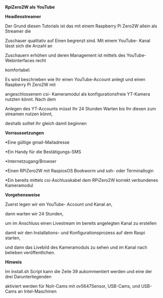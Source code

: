 **RpiZero2W als YouTube**

**Headlesstreamer**

Der Grund diesen Tutorials ist das mit einem Raspberry Pi Zero2W allein als Streamer die

Zuschauer qualitativ auf Einen begrenzt sind. Mit einem YouTube- Kanal lässt sich die Anzahl an

Zuschauern erhöhen und deren Management ist mittels des YouTube-Webinterfaces recht

komfortabel.

Es wird beschrieben wie Ihr einen YouTube-Account anlegt und einen Raspberry Pi Zero2W mit

angeschlossenem csi- Kameramodul als konfigurationsfreie YT-Kamera nutzten könnt. Nach dem

Anlegen des YT-Accounts müsst Ihr 24 Stunden Warten bis Ihr diesen zum streamen nutzen könnt,

deshalb solltet Ihr gleich damit beginnen



<a name="br2"></a> 

**Vorraussetzungen**

•Eine gültige gmail-Mailadresse

•Ein Handy für die Bestätigungs-SMS

•Internetzugang/Browser

•Einen RPiZero2W mit RaspiosOS Bookworm und ssh- oder Terminallogin

•Ein bereits mittels csi-Aschlusskabel dem RPiZero2W korrekt verbundenes Kameramodul

**Vorgehensweise**

Zuerst legen wir ein YouTube- Account und Kanal an,

dann warten wir 24 Stunden,

um im Anschluss einen Livestream im bereits angelegten Kanal zu erstellen

damit wir den Installations- und Konfigurationsprozess auf dem Raspi starten,

und dann das Livebild des Kameramoduls zu sehen und im Kanal nach belieben veröffentlichen.


**Hinweis**

Im install.sh Script kann die Zeile 39 aukommentiert werden und eine der drei Darunterliegenden

aktiviert werden für NoIr-Cams mit ov5647Sensor, USB-Cams, und USB-Cams an Intel-Maschinen



